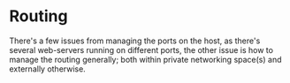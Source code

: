 # Routing

There's a few issues from managing the ports on the host, as there's several web-servers running on different ports, the other issue is how to manage the routing generally; both within private networking space(s) and externally otherwise.

